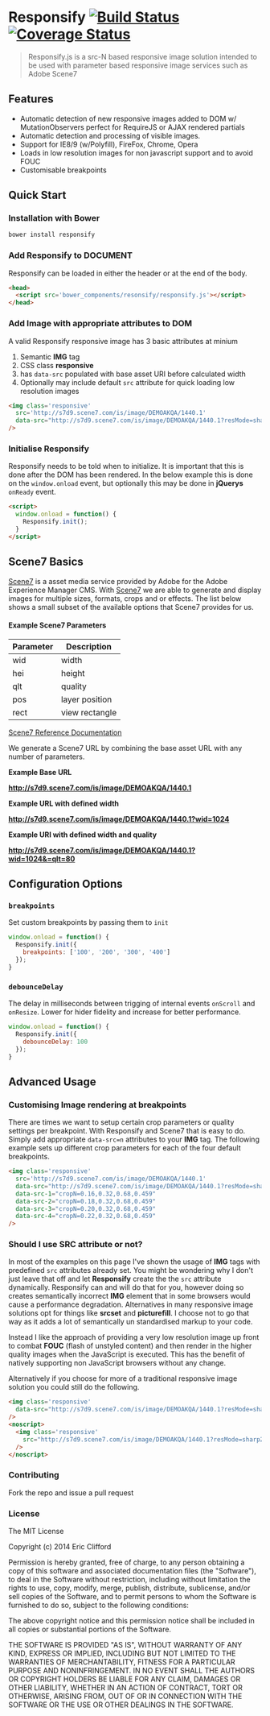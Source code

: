 # Responsify  [![Build Status](https://travis-ci.org/eclifford/responsify.svg?branch=master)](https://travis-ci.org/eclifford/responsify) [![Coverage Status](https://coveralls.io/repos/eclifford/responsify/badge.png?branch=master)](https://coveralls.io/r/eclifford/responsify?branch=master)

> Responsify.js is a src-N based responsive image solution intended to be used
with parameter based responsive image services such as Adobe Scene7

## Features
- Automatic detection of new responsive images added to DOM w/ MutationObservers perfect for
  RequireJS or AJAX rendered partials
- Automatic detection and processing of visible images.
- Support for IE8/9 (w/Polyfill), FireFox, Chrome, Opera
- Loads in low resolution images for non javascript support and to avoid FOUC
- Customisable breakpoints

## Quick Start

### Installation with Bower

```bash
bower install responsify
```

### Add Responsify to DOCUMENT

Responsify can be loaded in either the header or at the end of the body.

```html
<head>
  <script src='bower_components/resonsify/responsify.js'></script>
</head>
```

### Add Image with appropriate attributes to DOM

A valid Responsify responsive image has 3 basic attributes at minium

1. Semantic **IMG** tag
2. CSS class **responsive**
3. has `data-src` populated with base asset URI before calculated width
4. Optionally may include default `src` attribute for quick loading low resolution images

```html
<img class='responsive'
  src='http://s7d9.scene7.com/is/image/DEMOAKQA/1440.1'
  data-src="http://s7d9.scene7.com/is/image/DEMOAKQA/1440.1?resMode=sharp2&qlt=85"
/>
```

### Initialise Responsify

Responsify needs to be told when to initialize. It is important that this is done after the DOM has been rendered. In the below
example this is done on the `window.onload` event, but optionally this may be done in **jQuerys** `onReady` event.

```html
<script>
  window.onload = function() {
    Responsify.init();
  }
</script>
```

## Scene7 Basics

[Scene7](http://www.adobe.com/solutions/web-experience-management/scene7-new.html) is a asset media service provided by Adobe for the Adobe Experience Manager
CMS. With [Scene7](http://www.adobe.com/solutions/web-experience-management/scene7-new.html) we are able to generate and display images for multiple sizes, formats, crops
and or effects. The list below shows a small subset of the available options that Scene7 provides for us.  

#### Example Scene7 Parameters

| Parameter     | Description    |
| ------------- |----------------|
| wid           | width          |
| hei           | height         |
| qlt           | quality        |
| pos           | layer position |
| rect          | view rectangle |

[Scene7 Reference Documentation](http://crc.scene7.com/is-docs/pages/HTTP-Protocol-Reference.htm#_res_Resolution-Based_Image)

We generate a Scene7 URL by combining the base asset URL with any number of parameters.

**Example Base URL**

**http://s7d9.scene7.com/is/image/DEMOAKQA/1440.1**

**Example URL with defined width**

**http://s7d9.scene7.com/is/image/DEMOAKQA/1440.1?wid=1024**

**Example URI with defined width and quality**

**http://s7d9.scene7.com/is/image/DEMOAKQA/1440.1?wid=1024&=qlt=80**

## Configuration Options

### `breakpoints`

Set custom breakpoints by passing them to `init`

```js
window.onload = function() {
  Responsify.init({
    breakpoints: ['100', '200', '300', '400']
  });
}
```

### `debounceDelay`

The delay in milliseconds between trigging of internal events `onScroll` and `onResize`. Lower for hider fidelity and increase for
better performance.

```js
window.onload = function() {
  Responsify.init({
    debounceDelay: 100
  });
}
```

## Advanced Usage

### Customising Image rendering at breakpoints

There are times we want to setup certain crop parameters or quality settings per breakpoint. With Responsify and Scene7
that is easy to do. Simply add appropriate `data-src=n` attributes to your **IMG** tag. The following example sets up different crop
parameters for each of the four default breakpoints.

```html
<img class='responsive'
  src='http://s7d9.scene7.com/is/image/DEMOAKQA/1440.1'
  data-src="http://s7d9.scene7.com/is/image/DEMOAKQA/1440.1?resMode=sharp2&qlt=85"
  data-src-1="cropN=0.16,0.32,0.68,0.459"
  data-src-2="cropN=0.18,0.32,0.68,0.459"
  data-src-3="cropN=0.20,0.32,0.68,0.459"
  data-src-4="cropN=0.22,0.32,0.68,0.459"
/>
```

### Should I use SRC attribute or not?

In most of the examples on this page I've shown the usage of **IMG** tags with predefined `src` attributes already set. You might be wondering
why I don't just leave that off and let **Responsify** create the the `src` attribute dynamically. Responsify can and will do that for you, however doing so creates
semantically incorrect **IMG** element that in some browsers would cause a performance degradation. Alternatives in many responsive image solutions opt for things like **srcset** and **picturefill**.
I choose not to go that way as it adds a lot of semantically un standardised markup to your code.

Instead I like the approach of providing a very low resolution image up front to combat **FOUC** (flash of unstyled content) and then render in the higher quality images when the JavaScript is executed. This has
the benefit of natively supporting non JavaScript browsers without any change.

Alternatively if you choose for more of a traditional responsive image solution you could still do the following.

```html
<img class='responsive'
  data-src="http://s7d9.scene7.com/is/image/DEMOAKQA/1440.1?resMode=sharp2&qlt=85"
/>
<noscript>
  <img class='responsive'
    src="http://s7d9.scene7.com/is/image/DEMOAKQA/1440.1?resMode=sharp2&qlt=85"
  />
</noscript>
```

### Contributing

Fork the repo and issue a pull request

### License

The MIT License

Copyright (c) 2014 Eric Clifford

Permission is hereby granted, free of charge, to any person obtaining a copy
of this software and associated documentation files (the "Software"), to deal
in the Software without restriction, including without limitation the rights
to use, copy, modify, merge, publish, distribute, sublicense, and/or sell
copies of the Software, and to permit persons to whom the Software is
furnished to do so, subject to the following conditions:

The above copyright notice and this permission notice shall be included in
all copies or substantial portions of the Software.

THE SOFTWARE IS PROVIDED "AS IS", WITHOUT WARRANTY OF ANY KIND, EXPRESS OR
IMPLIED, INCLUDING BUT NOT LIMITED TO THE WARRANTIES OF MERCHANTABILITY,
FITNESS FOR A PARTICULAR PURPOSE AND NONINFRINGEMENT. IN NO EVENT SHALL THE
AUTHORS OR COPYRIGHT HOLDERS BE LIABLE FOR ANY CLAIM, DAMAGES OR OTHER
LIABILITY, WHETHER IN AN ACTION OF CONTRACT, TORT OR OTHERWISE, ARISING FROM,
OUT OF OR IN CONNECTION WITH THE SOFTWARE OR THE USE OR OTHER DEALINGS IN
THE SOFTWARE.
